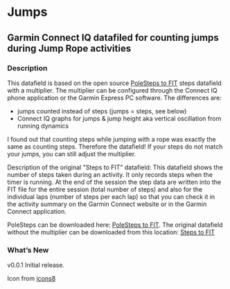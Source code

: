 # Jumps
## Garmin Connect IQ datafiled for counting jumps during Jump Rope activities


### Description
This datafield is based on the open source [PoleSteps to FIT](https://github.com/rgergely/polesteps) steps datafield with a multiplier. The multiplier can be configured through the Connect IQ phone application or the Garmin Express PC software.
The differences are:
 - jumps counted instead of steps (jumps = steps, see below)
 - Connect IQ graphs for jumps & jump height aka vertical oscillation from running dynamics

I found out that counting steps while jumping with a rope was exactly the same as counting steps. Therefore the datafield!
If your steps do not match your jumps, you can still adjust the multiplier.

Description of the original "Steps to FIT" datafield:
This datafield shows the number of steps taken during an activity. It only records steps when the timer is running. At the end of the session the step data are written into the FIT file for the entire session (total number of steps) and also for the individual laps (number of steps per each lap) so that you can check it in the activity summary on the Garmin Connect website or in the Garmin Connect application.


PoleSteps can be downloaded here: [PoleSteps to FIT](https://apps.garmin.com/en-US/apps/fc007f07-cac0-4d5d-a411-e4a34840f57e). 
The original datafield without the multiplier can be downloaded from this location: [Steps to FIT](https://apps.garmin.com/en-US/apps/eb7018d6-3a13-4530-92ec-ed51d1f56e07)


### What’s New

v0.0.1 Initial release.


Icon from [icons8](https://icons8.de/icons/set/jump-rope")
